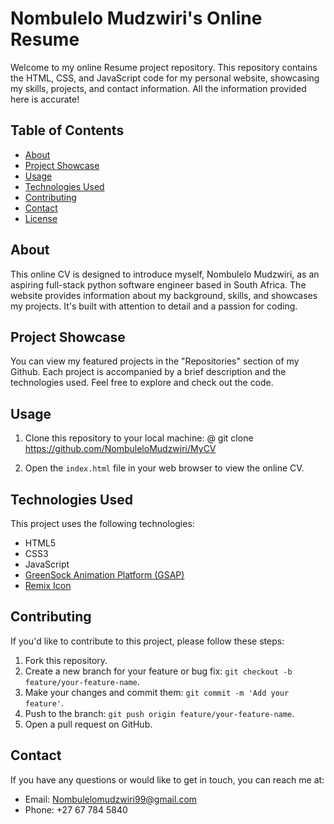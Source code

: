 
# Nombulelo Mudzwiri's Online Resume

Welcome to my online Resume project repository. This repository contains the HTML, CSS, and JavaScript code for my personal website, showcasing my skills, projects, and contact information. All the information provided here is accurate!

## Table of Contents
- [About](#about)
- [Project Showcase](#project-showcase)
- [Usage](#usage)
- [Technologies Used](#technologies-used)
- [Contributing](#contributing)
- [Contact](#contact)
- [License](#license)

## About

This online CV is designed to introduce myself, Nombulelo Mudzwiri, as an aspiring full-stack python software engineer based in South Africa. The website provides information about my background, skills, and showcases my projects. It's built with attention to detail and a passion for coding.

## Project Showcase

You can view my featured projects in the "Repositories" section of my Github. Each project is accompanied by a brief description and the technologies used. Feel free to explore and check out the code.

## Usage

1. Clone this repository to your local machine:
@ git clone https://github.com/NombuleloMudzwiri/MyCV


2. Open the `index.html` file in your web browser to view the online CV.

## Technologies Used

This project uses the following technologies:

- HTML5
- CSS3
- JavaScript
- [GreenSock Animation Platform (GSAP)](https://greensock.com/gsap/)
- [Remix Icon](https://remixicon.com/)

## Contributing

If you'd like to contribute to this project, please follow these steps:

1. Fork this repository.
2. Create a new branch for your feature or bug fix: `git checkout -b feature/your-feature-name`.
3. Make your changes and commit them: `git commit -m 'Add your feature'`.
4. Push to the branch: `git push origin feature/your-feature-name`.
5. Open a pull request on GitHub.

## Contact

If you have any questions or would like to get in touch, you can reach me at:

- Email: [Nombulelomudzwiri99@gmail.com](Gmail:Nombulelomudzwiri99@gmail.com)
- Phone: +27 67 784 5840


